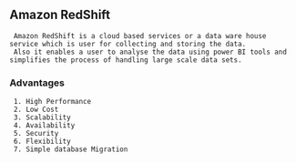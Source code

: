 ## Amazon RedShift
     Amazon RedShift is a cloud based services or a data ware house service which is user for collecting and storing the data. 
     Also it enables a user to analyse the data using power BI tools and simplifies the process of handling large scale data sets.
### Advantages
     1. High Performance
     2. Low Cost
     3. Scalability
     4. Availability
     5. Security
     6. Flexibility
     7. Simple database Migration
